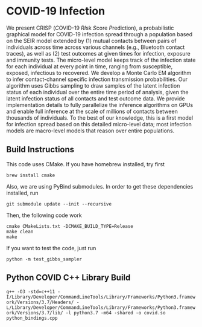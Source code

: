# COVID-19 Infection

We present CRISP (*C*OVID-19 *RI*sk *S*core *P*rediction), a probabilistic graphical model for COVID-19 infection spread through a population based on the SEIR model extended by (1) mutual contacts between pairs of individuals across time across various channels (e.g., Bluetooth contact traces), as well as (2) test outcomes at given times for infection, exposure and immunity tests. The micro-level model keeps track of the infection state for each individual at every point in time, ranging from susceptible, exposed, infectious to recovered. We develop a Monte Carlo EM algorithm to infer contact-channel specific infection transmission probabilities. Our algorithm uses Gibbs sampling to draw samples of the latent infection status of each individual over the entire time period of analysis, given the latent infection status of all contacts and test outcome data. We provide implementation details to fully parallelize the inference algorithms on GPUs and enable full inference at the scale of millions of contacts between thousands of individuals. To the best of our knowledge, this is a first model for infection spread based on this detailed micro-level data; most infection models are macro-level models that reason over entire populations.

## Build Instructions

This code uses CMake. If you have homebrew installed, try first

```brew install cmake```

Also, we are using PyBind submodules. In order to get these dependencies installed, run

```git submodule update --init --recursive```

Then, the following code work

```
cmake CMakeLists.txt -DCMAKE_BUILD_TYPE=Release
make clean
make
```

If you want to test the code, just run

```
python -m test_gibbs_sampler
```

## Python COVID C++ Library Build

```g++ -O3 -std=c++11 -I/Library/Developer/CommandLineTools/Library/Frameworks/Python3.framework/Versions/3.7/Headers/ -L/Library/Developer/CommandLineTools/Library/Frameworks/Python3.framework/Versions/3.7/lib/ -l python3.7 -m64 -shared -o covid.so python_bindings.cpp```
